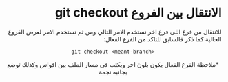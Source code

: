 <div dir="rtl">


# الانتقال بين الفروع git checkout


للانتقال من فرع اللى فرع اخر نستخدم الامر التالي ومن ثم نستخدم الامر لعرض الفروع الحالية كما ذكر فالسابق للتاكد من الفرع الفعال: 
<div style="text-align:center">

 
<div dir="ltr">


`git checkout <meant-branch>`


</div>
*ملاحظة الفرع الفعال يكون بلون اخر ويكتب في مسار الملف بين اقواس وكذلك توضع بجانبه نجمة

</div>


</div>


